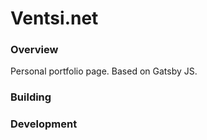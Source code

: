 # Ventsi.net

### Overview
Personal portfolio page. Based on Gatsby JS.

### Building

### Development
